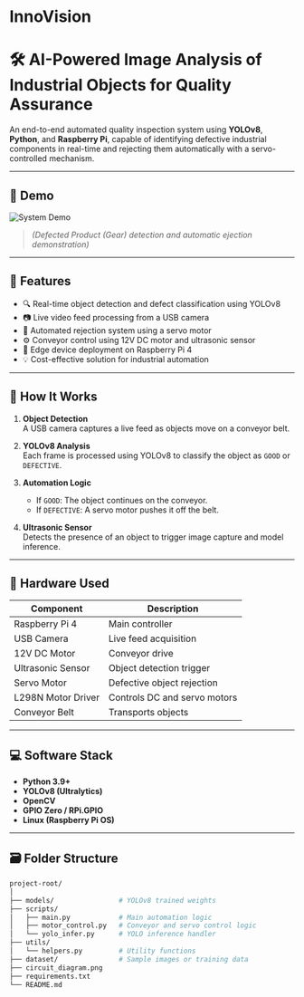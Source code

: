 # InnoVision

# 🛠️ AI-Powered Image Analysis of Industrial Objects for Quality Assurance

An end-to-end automated quality inspection system using **YOLOv8**, **Python**, and **Raspberry Pi**, capable of identifying defective industrial components in real-time and rejecting them automatically with a servo-controlled mechanism.

---

## 📸 Demo

![System Demo](media/finaldemo.gif)  
> *(Defected Product (Gear) detection and automatic ejection demonstration)*

---

## 🚀 Features

- 🔍 Real-time object detection and defect classification using YOLOv8
- 📷 Live video feed processing from a USB camera
- 🤖 Automated rejection system using a servo motor
- ⚙️ Conveyor control using 12V DC motor and ultrasonic sensor
- 🧠 Edge device deployment on Raspberry Pi 4
- 💡 Cost-effective solution for industrial automation

---

## 🧠 How It Works

1. **Object Detection**  
   A USB camera captures a live feed as objects move on a conveyor belt.

2. **YOLOv8 Analysis**  
   Each frame is processed using YOLOv8 to classify the object as `GOOD` or `DEFECTIVE`.

3. **Automation Logic**  
   - If `GOOD`: The object continues on the conveyor.
   - If `DEFECTIVE`: A servo motor pushes it off the belt.

4. **Ultrasonic Sensor**  
   Detects the presence of an object to trigger image capture and model inference.

---

## 🔧 Hardware Used

| Component          | Description                          |
|-------------------|--------------------------------------|
| Raspberry Pi 4     | Main controller                      |
| USB Camera         | Live feed acquisition                |
| 12V DC Motor       | Conveyor drive                       |
| Ultrasonic Sensor  | Object detection trigger             |
| Servo Motor        | Defective object rejection           |
| L298N Motor Driver | Controls DC and servo motors         |
| Conveyor Belt      | Transports objects                   |

---

## 💻 Software Stack

- **Python 3.9+**
- **YOLOv8 (Ultralytics)**
- **OpenCV**
- **GPIO Zero / RPi.GPIO**
- **Linux (Raspberry Pi OS)**

---

## 🗃️ Folder Structure

```bash
project-root/
│
├── models/                # YOLOv8 trained weights
├── scripts/
│   ├── main.py            # Main automation logic
│   ├── motor_control.py   # Conveyor and servo control logic
│   └── yolo_infer.py      # YOLO inference handler
├── utils/
│   └── helpers.py         # Utility functions
├── dataset/               # Sample images or training data
├── circuit_diagram.png
├── requirements.txt
└── README.md
